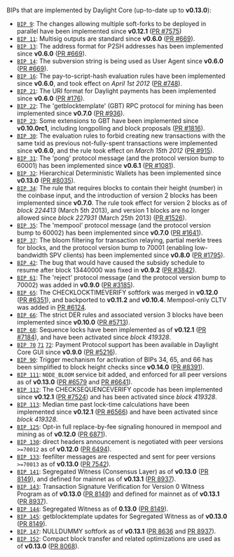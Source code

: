 BIPs that are implemented by Daylight Core (up-to-date up to **v0.13.0**):

* [`BIP 9`](https://github.com/daylight/bips/blob/master/bip-0009.mediawiki): The changes allowing multiple soft-forks to be deployed in parallel have been implemented since **v0.12.1**  ([PR #7575](https://github.com/daylight/daylight/pull/7575))
* [`BIP 11`](https://github.com/daylight/bips/blob/master/bip-0011.mediawiki): Multisig outputs are standard since **v0.6.0** ([PR #669](https://github.com/daylight/daylight/pull/669)).
* [`BIP 13`](https://github.com/daylight/bips/blob/master/bip-0013.mediawiki): The address format for P2SH addresses has been implemented since **v0.6.0** ([PR #669](https://github.com/daylight/daylight/pull/669)).
* [`BIP 14`](https://github.com/daylight/bips/blob/master/bip-0014.mediawiki): The subversion string is being used as User Agent since **v0.6.0** ([PR #669](https://github.com/daylight/daylight/pull/669)).
* [`BIP 16`](https://github.com/daylight/bips/blob/master/bip-0016.mediawiki): The pay-to-script-hash evaluation rules have been implemented since **v0.6.0**, and took effect on *April 1st 2012* ([PR #748](https://github.com/daylight/daylight/pull/748)).
* [`BIP 21`](https://github.com/daylight/bips/blob/master/bip-0021.mediawiki): The URI format for Daylight payments has been implemented since **v0.6.0** ([PR #176](https://github.com/daylight/daylight/pull/176)).
* [`BIP 22`](https://github.com/daylight/bips/blob/master/bip-0022.mediawiki): The 'getblocktemplate' (GBT) RPC protocol for mining has been implemented since **v0.7.0** ([PR #936](https://github.com/daylight/daylight/pull/936)).
* [`BIP 23`](https://github.com/daylight/bips/blob/master/bip-0023.mediawiki): Some extensions to GBT have been implemented since **v0.10.0rc1**, including longpolling and block proposals ([PR #1816](https://github.com/daylight/daylight/pull/1816)).
* [`BIP 30`](https://github.com/daylight/bips/blob/master/bip-0030.mediawiki): The evaluation rules to forbid creating new transactions with the same txid as previous not-fully-spent transactions were implemented since **v0.6.0**, and the rule took effect on *March 15th 2012* ([PR #915](https://github.com/daylight/daylight/pull/915)).
* [`BIP 31`](https://github.com/daylight/bips/blob/master/bip-0031.mediawiki): The 'pong' protocol message (and the protocol version bump to 60001) has been implemented since **v0.6.1** ([PR #1081](https://github.com/daylight/daylight/pull/1081)).
* [`BIP 32`](https://github.com/daylight/bips/blob/master/bip-0032.mediawiki): Hierarchical Deterministic Wallets has been implemented since **v0.13.0** ([PR #8035](https://github.com/daylight/daylight/pull/8035)).
* [`BIP 34`](https://github.com/daylight/bips/blob/master/bip-0034.mediawiki): The rule that requires blocks to contain their height (number) in the coinbase input, and the introduction of version 2 blocks has been implemented since **v0.7.0**. The rule took effect for version 2 blocks as of *block 224413* (March 5th 2013), and version 1 blocks are no longer allowed since *block 227931* (March 25th 2013) ([PR #1526](https://github.com/daylight/daylight/pull/1526)).
* [`BIP 35`](https://github.com/daylight/bips/blob/master/bip-0035.mediawiki): The 'mempool' protocol message (and the protocol version bump to 60002) has been implemented since **v0.7.0** ([PR #1641](https://github.com/daylight/daylight/pull/1641)).
* [`BIP 37`](https://github.com/daylight/bips/blob/master/bip-0037.mediawiki): The bloom filtering for transaction relaying, partial merkle trees for blocks, and the protocol version bump to 70001 (enabling low-bandwidth SPV clients) has been implemented since **v0.8.0** ([PR #1795](https://github.com/daylight/daylight/pull/1795)).
* [`BIP 42`](https://github.com/daylight/bips/blob/master/bip-0042.mediawiki): The bug that would have caused the subsidy schedule to resume after block 13440000 was fixed in **v0.9.2** ([PR #3842](https://github.com/daylight/daylight/pull/3842)).
* [`BIP 61`](https://github.com/daylight/bips/blob/master/bip-0061.mediawiki): The 'reject' protocol message (and the protocol version bump to 70002) was added in **v0.9.0** ([PR #3185](https://github.com/daylight/daylight/pull/3185)).
* [`BIP 65`](https://github.com/daylight/bips/blob/master/bip-0065.mediawiki): The CHECKLOCKTIMEVERIFY softfork was merged in **v0.12.0** ([PR #6351](https://github.com/daylight/daylight/pull/6351)), and backported to **v0.11.2** and **v0.10.4**. Mempool-only CLTV was added in [PR #6124](https://github.com/daylight/daylight/pull/6124).
* [`BIP 66`](https://github.com/daylight/bips/blob/master/bip-0066.mediawiki): The strict DER rules and associated version 3 blocks have been implemented since **v0.10.0** ([PR #5713](https://github.com/daylight/daylight/pull/5713)).
* [`BIP 68`](https://github.com/daylight/bips/blob/master/bip-0068.mediawiki): Sequence locks have been implemented as of **v0.12.1**  ([PR #7184](https://github.com/daylight/daylight/pull/7184)), and have been activated since *block 419328*.
* [`BIP 70`](https://github.com/daylight/bips/blob/master/bip-0070.mediawiki) [`71`](https://github.com/daylight/bips/blob/master/bip-0071.mediawiki) [`72`](https://github.com/daylight/bips/blob/master/bip-0072.mediawiki): Payment Protocol support has been available in Daylight Core GUI since **v0.9.0** ([PR #5216](https://github.com/daylight/daylight/pull/5216)).
* [`BIP 90`](https://github.com/daylight/bips/blob/master/bip-0090.mediawiki): Trigger mechanism for activation of BIPs 34, 65, and 66 has been simplified to block height checks since **v0.14.0** ([PR #8391](https://github.com/daylight/daylight/pull/8391)).
* [`BIP 111`](https://github.com/daylight/bips/blob/master/bip-0111.mediawiki): `NODE_BLOOM` service bit added, and enforced for all peer versions as of **v0.13.0** ([PR #6579](https://github.com/daylight/daylight/pull/6579) and [PR #6641](https://github.com/daylight/daylight/pull/6641)).
* [`BIP 112`](https://github.com/daylight/bips/blob/master/bip-0112.mediawiki): The CHECKSEQUENCEVERIFY opcode has been implemented since **v0.12.1** ([PR #7524](https://github.com/daylight/daylight/pull/7524)) and has been activated since *block 419328*.
* [`BIP 113`](https://github.com/daylight/bips/blob/master/bip-0113.mediawiki): Median time past lock-time calculations have been implemented since **v0.12.1** ([PR #6566](https://github.com/daylight/daylight/pull/6566)) and have been activated since *block 419328*.
* [`BIP 125`](https://github.com/daylight/bips/blob/master/bip-0125.mediawiki): Opt-in full replace-by-fee signaling honoured in mempool and mining as of **v0.12.0** ([PR 6871](https://github.com/daylight/daylight/pull/6871)).
* [`BIP 130`](https://github.com/daylight/bips/blob/master/bip-0130.mediawiki): direct headers announcement is negotiated with peer versions `>=70012` as of **v0.12.0** ([PR 6494](https://github.com/daylight/daylight/pull/6494)).
* [`BIP 133`](https://github.com/daylight/bips/blob/master/bip-0133.mediawiki): feefilter messages are respected and sent for peer versions `>=70013` as of **v0.13.0** ([PR 7542](https://github.com/daylight/daylight/pull/7542)).
* [`BIP 141`](https://github.com/daylight/bips/blob/master/bip-0141.mediawiki): Segregated Witness (Consensus Layer) as of **v0.13.0** ([PR 8149](https://github.com/daylight/daylight/pull/8149)), and defined for mainnet as of **v0.13.1** ([PR 8937](https://github.com/daylight/daylight/pull/8937)).
* [`BIP 143`](https://github.com/daylight/bips/blob/master/bip-0143.mediawiki): Transaction Signature Verification for Version 0 Witness Program as of **v0.13.0** ([PR 8149](https://github.com/daylight/daylight/pull/8149)) and defined for mainnet as of **v0.13.1** ([PR 8937](https://github.com/daylight/daylight/pull/8937)).
* [`BIP 144`](https://github.com/daylight/bips/blob/master/bip-0144.mediawiki): Segregated Witness as of **0.13.0** ([PR 8149](https://github.com/daylight/daylight/pull/8149)).
* [`BIP 145`](https://github.com/daylight/bips/blob/master/bip-0145.mediawiki): getblocktemplate updates for Segregated Witness as of **v0.13.0** ([PR 8149](https://github.com/daylight/daylight/pull/8149)).
* [`BIP 147`](https://github.com/daylight/bips/blob/master/bip-0147.mediawiki): NULLDUMMY softfork as of **v0.13.1** ([PR 8636](https://github.com/daylight/daylight/pull/8636) and [PR 8937](https://github.com/daylight/daylight/pull/8937)).
* [`BIP 152`](https://github.com/daylight/bips/blob/master/bip-0152.mediawiki): Compact block transfer and related optimizations are used as of **v0.13.0** ([PR 8068](https://github.com/daylight/daylight/pull/8068)).
